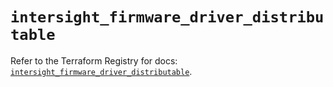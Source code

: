 # `intersight_firmware_driver_distributable`

Refer to the Terraform Registry for docs: [`intersight_firmware_driver_distributable`](https://registry.terraform.io/providers/ciscodevnet/intersight/1.0.71/docs/resources/firmware_driver_distributable).
